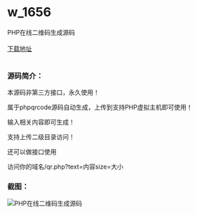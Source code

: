 # w_1656
PHP在线二维码生成源码
<br/></br>
[下载地址](https://www.uuid2.com/1656.html "下载地址")
<br/></br>
<h3>源码简介：</h3>
<p>本源码非第三方接口，永久使用！<p>
<p>属于phpqrcode源码自动生成，上传到支持PHP虚拟主机即可使用！<p>
<p>输入相关内容即可生成！<p>
<p>支持上传二级目录访问！<p>
<p>还可以做接口使用<p>
<p>访问你的域名/qr.php?text=内容size=大小<p>
<h3>截图：</h3>
<img src="https://www.uuid2.com/wp-content/uploads/img/202110/60a39aa365.png" alt="PHP在线二维码生成源码">
